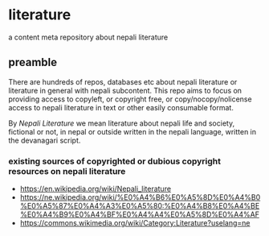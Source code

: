 # literature
a content meta repository about nepali literature

## preamble
There are hundreds of repos, databases etc about nepali literature or literature in general with nepali subcontent.
This repo aims to focus on providing access to copyleft, or copyright free, or copy/nocopy/nolicense access to nepali literature in text or other easily consumable format.

By *Nepali Literature* we mean literature about nepali life and society, fictional or not,  in nepal or outside written in the nepali language, written in the devanagari script.

### existing sources of copyrighted or dubious copyright resources on nepali literature

- https://en.wikipedia.org/wiki/Nepali_literature
- https://ne.wikipedia.org/wiki/%E0%A4%B6%E0%A5%8D%E0%A4%B0%E0%A5%87%E0%A4%A3%E0%A5%80:%E0%A4%B8%E0%A4%BE%E0%A4%B9%E0%A4%BF%E0%A4%A4%E0%A5%8D%E0%A4%AF
- https://commons.wikimedia.org/wiki/Category:Literature?uselang=ne

  
